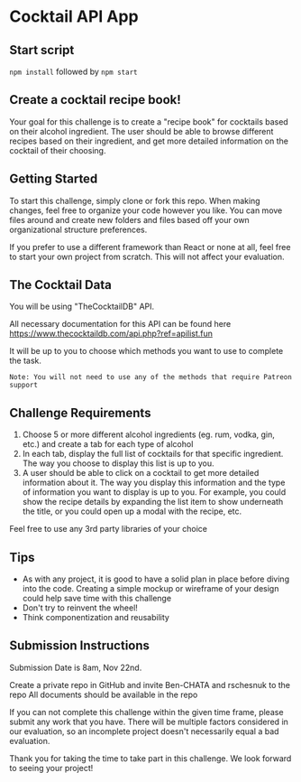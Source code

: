 # Cocktail API App

## Start script

`npm install`
followed by
`npm start`

## Create a cocktail recipe book!

Your goal for this challenge is to create a "recipe book" for cocktails based on their alcohol ingredient. The user should be able to browse different recipes based on their ingredient, and get more detailed information on the cocktail of their choosing.

## Getting Started

To start this challenge, simply clone or fork this repo. When making changes, feel free to organize your code however you like. You can move files around and create new folders and files based off your own organizational structure preferences.

If you prefer to use a different framework than React or none at all, feel free to start your own project from scratch. This will not affect your evaluation.

## The Cocktail Data

You will be using "TheCocktailDB" API.

All necessary documentation for this API can be found here https://www.thecocktaildb.com/api.php?ref=apilist.fun

It will be up to you to choose which methods you want to use to complete the task.

`Note: You will not need to use any of the methods that require Patreon support`

## Challenge Requirements

1. Choose 5 or more different alcohol ingredients (eg. rum, vodka, gin, etc.) and create a tab for each type of alcohol
2. In each tab, display the full list of cocktails for that specific ingredient. The way you choose to display this list is up to you.
3. A user should be able to click on a cocktail to get more detailed information about it. The way you display this information and the type of information you want to display is up to you. For example, you could show the recipe details by expanding the list item to show underneath the title, or you could open up a modal with the recipe, etc.

Feel free to use any 3rd party libraries of your choice

## Tips

- As with any project, it is good to have a solid plan in place before diving into the code. Creating a simple mockup or wireframe of your design could help save time with this challenge
- Don't try to reinvent the wheel!
- Think componentization and reusability

## Submission Instructions

Submission Date is 8am, Nov 22nd.

Create a private repo in GitHub and invite Ben-CHATA and rschesnuk to the repo
All documents should be available in the repo

If you can not complete this challenge within the given time frame, please submit any work that you have. There will be multiple factors considered in our evaluation, so an incomplete project doesn't necessarily equal a bad evaluation.

Thank you for taking the time to take part in this challenge. We look forward to seeing your project!

##
